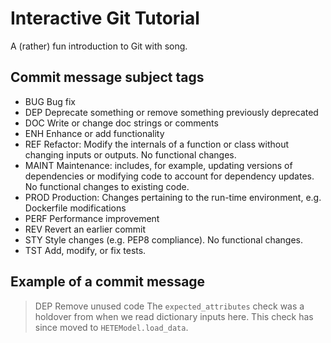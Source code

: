 # Interactive Git Tutorial
A (rather) fun introduction to Git with song.

## Commit message subject tags
* BUG Bug fix
* DEP Deprecate something or remove something previously deprecated
* DOC Write or change doc strings or comments
* ENH Enhance or add functionality
* REF Refactor: Modify the internals of a function or class without changing inputs or outputs. No functional changes.
* MAINT Maintenance: includes, for example, updating versions of dependencies or modifying code to account for dependency updates. No functional changes to existing code.
* PROD Production: Changes pertaining to the run-time environment, e.g. Dockerfile modifications
* PERF Performance improvement
* REV Revert an earlier commit
* STY Style changes (e.g. PEP8 compliance). No functional changes.
* TST Add, modify, or fix tests.

## Example of a commit message
>DEP Remove unused code
>The `expected_attributes` check was a holdover from when we read dictionary inputs here. This check has since moved to `HETEModel.load_data`.
